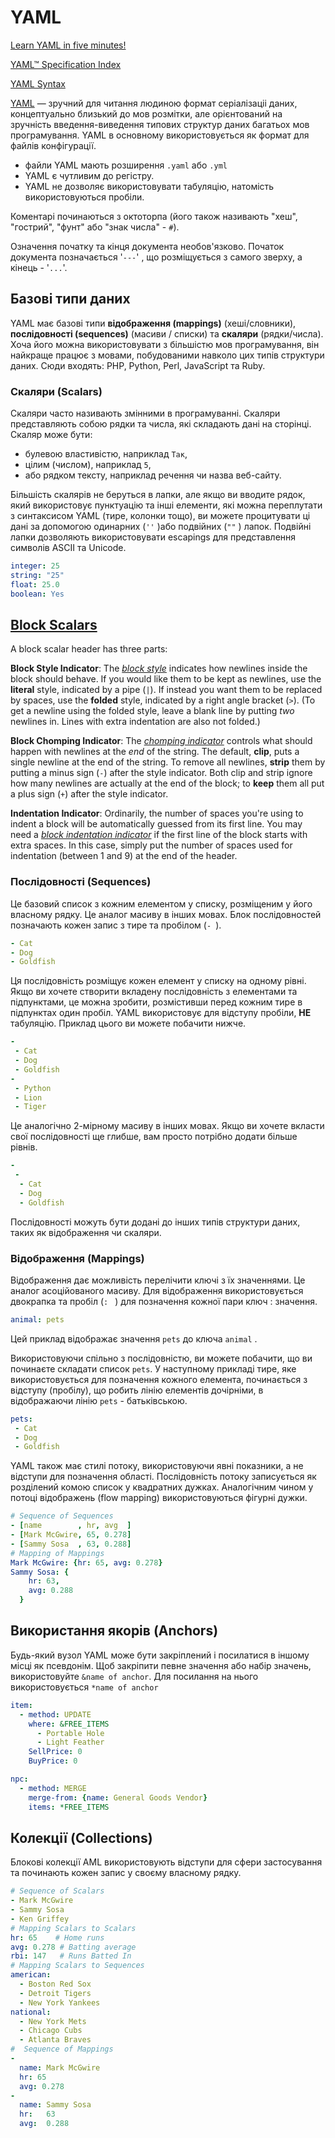 # YAML

[Learn YAML in five minutes!](https://www.codeproject.com/Articles/1214409/Learn-YAML-in-five-minutes)

[YAML™ Specification Index](https://yaml.org/spec/)

[YAML Syntax](https://learn.getgrav.org/16/advanced/yaml)

[YAML](https://uk.wikipedia.org/wiki/YAML) — зручний для читання людиною формат серіалізаціі даних, концептуально близький до мов розмітки, але орієнтований на зручність введення-виведення типових структур даних багатьох мов програмування. YAML в основному використовується як формат для файлів конфігурації. 

- файли YAML мають розширення `.yaml`  або `.yml`
- YAML є чутливим до регістру.
- YAML не дозволяє використовувати табуляцію, натомість використовуються пробіли.

Коментарі починаються з октоторпа (його також називають "хеш", "гострий", "фунт" або "знак числа" - `#`).

Означення початку та кінця документа необов'язково. Початок документа позначається  '`---`' , що розміщується з самого зверху, а кінець -  '`...`'.

## Базові типи даних

YAML має базові типи **відображення (mappings)** (хеші/словники), **послідовності (sequences)** (масиви / списки) та **скаляри** (рядки/числа). Хоча його можна використовувати з більшістю мов програмування, він найкраще працює з мовами, побудованими навколо цих типів структури даних. Сюди входять: PHP, Python, Perl, JavaScript та Ruby.

### Скаляри (Scalars)

Скаляри часто називають змінними в програмуванні. Скаляри представляють собою рядки та числа, які складають дані на сторінці. Скаляр може бути:

- булевою властивістю, наприклад `Так`, 
- цілим (числом), наприклад `5`, 
- або рядком тексту, наприклад речення чи назва веб-сайту.

Більшість скалярів не беруться в лапки, але якщо ви вводите рядок, який використовує пунктуацію та інші елементи, які можна переплутати з синтаксисом YAML (тире, колонки тощо), ви можете процитувати ці дані за допомогою одинарних (`''` )або подвійних (`""` ) лапок. Подвійні лапки дозволяють використовувати escapings для представлення символів ASCII та Unicode.

```yaml
integer: 25
string: "25"
float: 25.0
boolean: Yes
```

## [Block Scalars](https://yaml-multiline.info/)

A block scalar header has three parts:

**Block Style Indicator**: The *[block style](https://yaml.org/spec/1.2/spec.html#id2795688)* indicates how newlines inside the block should behave. If you would like them to be kept as newlines, use the **literal** style, indicated by a pipe (`|`). If instead you want them to be replaced by spaces, use the **folded** style, indicated by a right angle bracket (`>`). (To get a newline using the folded style, leave a blank line by putting *two* newlines in. Lines with extra indentation are also not folded.)

**Block Chomping Indicator**: The *[chomping indicator](https://yaml.org/spec/1.2/spec.html#id2794534)* controls what should happen with newlines at the *end* of the string. The default, **clip**, puts a single newline at the end of the string. To remove all newlines, **strip** them by putting a minus sign (`-`) after the style indicator. Both clip and strip ignore how many newlines are actually at the end of the block; to **keep** them all put a plus sign (`+`) after the style indicator.

**Indentation Indicator**: Ordinarily, the number of spaces you're using to indent a block will be automatically guessed from its first line. You may need a *[block indentation indicator](https://yaml.org/spec/1.2/spec.html#id2793979)* if the first line of the block starts with extra spaces. In this case, simply put the number of spaces used for indentation (between 1 and 9) at the end of the header.



### Послідовності (Sequences)

Це базовий список з кожним елементом у списку, розміщеним у його власному рядку. Це аналог масиву в інших мовах. Блок послідовностей позначають кожен запис з тире та пробілом (`- `). 

```yaml
- Cat
- Dog
- Goldfish
```

Ця послідовність розміщує кожен елемент у списку на одному рівні. Якщо ви хочете створити вкладену послідовність з елементами та підпунктами, це можна зробити, розмістивши перед кожним тире в підпунктах один пробіл. YAML використовує для відступу пробіли, **НЕ** табуляцію. Приклад цього ви можете побачити нижче. 

```yaml
-
 - Cat
 - Dog
 - Goldfish
-
 - Python
 - Lion
 - Tiger
```

Це аналогічно 2-мірному масиву в інших мовах. Якщо ви хочете вкласти свої послідовності ще глибше, вам просто потрібно додати більше рівнів.

```yaml
-
 -
  - Cat
  - Dog
  - Goldfish
```

Послідовності можуть бути додані до інших типів структури даних, таких як відображення чи скаляри.

### Відображення (Mappings)

Відображення дає можливість перелічити ключі з їх значеннями. Це аналог асоційованого масиву. Для відображення використовується двокрапка та пробіл (`: ` ) для позначення кожної пари ключ : значення. 

```yaml
animal: pets
```

Цей приклад відображає значення `pets`  до ключа `animal` . 

Використовуючи спільно з послідовністю, ви можете побачити, що ви починаєте складати список `pets`. У наступному прикладі тире, яке використовується для позначення кожного елемента, починається з відступу (пробілу), що робить лінію елементів дочірніми, в відображаючи лінію `pets`  - батьківською.

```yaml
pets:
 - Cat
 - Dog
 - Goldfish
```

YAML також має стилі потоку, використовуючи явні показники, а не відступи для позначення області. Послідовність потоку записується як розділений комою список у квадратних дужках. Аналогічним чином у потоці відображень (flow mapping) використовуються фігурні дужки.

```yaml
# Sequence of Sequences
- [name        , hr, avg  ]
- [Mark McGwire, 65, 0.278]
- [Sammy Sosa  , 63, 0.288]
# Mapping of Mappings
Mark McGwire: {hr: 65, avg: 0.278}
Sammy Sosa: {
    hr: 63,
    avg: 0.288
  }
```

## Використання якорів (Anchors)

Будь-який вузол YAML може бути закріплений і посилатися в іншому місці як псевдонім. Щоб закріпити певне значення або набір значень, використовуйте  `&name of anchor`. Для посилання на нього використовується  `*name of anchor`

```yaml
item:
  - method: UPDATE
    where: &FREE_ITEMS
      - Portable Hole
      - Light Feather
    SellPrice: 0
    BuyPrice: 0

npc:
  - method: MERGE
    merge-from: {name: General Goods Vendor}
    items: *FREE_ITEMS
```

## Колекції (Collections)

Блокові колекції AML використовують відступи для сфери застосування та починають кожен запис у своєму власному рядку. 

```yaml
# Sequence of Scalars
- Mark McGwire
- Sammy Sosa
- Ken Griffey
# Mapping Scalars to Scalars
hr: 65    # Home runs
avg: 0.278 # Batting average
rbi: 147   # Runs Batted In
# Mapping Scalars to Sequences
american:
  - Boston Red Sox
  - Detroit Tigers
  - New York Yankees
national:
  - New York Mets
  - Chicago Cubs
  - Atlanta Braves
#  Sequence of Mappings
-
  name: Mark McGwire
  hr: 65
  avg: 0.278
-
  name: Sammy Sosa
  hr:   63
  avg:  0.288
```

